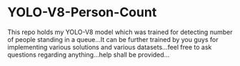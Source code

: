 # YOLO-V8-Person-Count
This repo holds my YOLO-V8 model which was trained for detecting number of people standing in a queue...It can be further trained by you guys for implementing various solutions and various datasets...feel free to ask questions regarding anything...help shall be provided...
